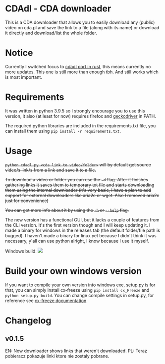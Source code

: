 # CDAdl - CDA downloader 
This is a CDA downloader that allows you to easily download any (public) video on cda.pl and save the link to a file (along with its name) or download it directly and download/list the whole folder.

# Notice
Currently I switched focus to [cdadl port in rust](https://codeberg.org/MicroPanda123/cdadl_rust), this means currently no more updates. This one is still more than enough tbh. And still works which is most important.

# Requirements
It was written in python 3.9.5 so I strongly encourage you to use this version, it also (at least for now) requires firefox and [geckodriver](https://github.com/mozilla/geckodriver) in PATH. 

The required python libraries are included in the requirements.txt file, you can install them using `pip install -r requirements.txt`.

# Usage
~~`python cdadl.py <cda link to video/folder>` will by default get source video/s link/s from a link and save it to a file.~~

~~To download a video or folder you can use the `-d` flag. After it finishes gathering links it saves them to temporary txt file and starts downloading them using the internal downloader (it's very basic, I have a plan to add support for external downloaders like aria2c or wget. Also I removed aria2c just for convenience)~~

~~You can get more info about it by using the `-h` or `--help` flag.~~

The new version has a functional GUI, but it lacks a couple of features from the CLI version. It's the first version though and I will keep updating it. I made a binary for windows in the releases tab (the default folder/file path is bugged). I haven't made a binary for linux yet because I didn't think it was necessary, y'all can use python alright, I know because I use it myself.

Windows build: <a href=https://github.com/MicroPanda123/cdadl/releases> <img src="https://img.shields.io/github/workflow/status/MicroPanda123/cdadl/windows-build"> </a>

# Build your own windows version
If you want to compile your own version into windows exe, setup.py is for that, you can simply install cx-freeze using `pip install cx_Freeze` and `python setup.py build`. You can change compile settings in setup.py, for reference see <a href=https://cx-freeze.readthedocs.io/en/latest/setup_script.html>cx-freeze documentation</a>

# Changelog

## v0.1.5
EN: Now downloader shows links that weren't downloaded.
PL: Teraz pobieracz pokazuje linki ktore nie zostaly pobrane.
